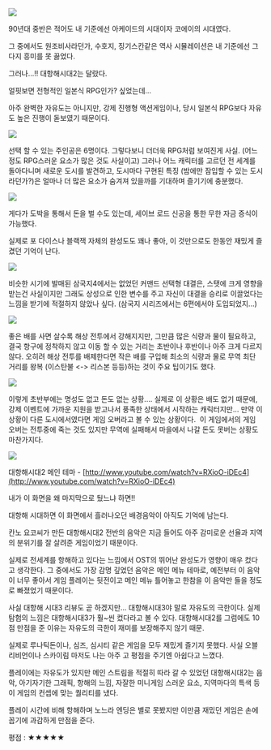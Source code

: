 ![](./0.png)

90년대 중반은 적어도 내 기준에선 아케이드의 시대이자 코에이의 시대였다.

그 중에서도 원조비사라던가, 수호지, 징기스칸같은 역사 시뮬레이션은 내 기준에선 그다지 흥미를 못 끓었다.

그러나...!! 대항해시대2는 달랐다.

얼핏보면 전형적인 일본식 RPG인가? 싶었는데...

아주 완벽한 자유도는 아니지만, 강제 진행형 액션게임이나, 당시 일본식 RPG보다 자유도 높은 진행이 돋보였기 때문이다.

![](./1.png)

선택 할 수 있는 주인공은 6명이다.
그렇다보니 더더욱 RPG처럼 보여진게 사실. (어느정도 RPG스러운 요소가 많은 것도 사실이고)
그러나 어느 캐릭터를 고르던 전 세계를 돌아다니며 새로운 도시를 발견하고, 도시마다 구현된 특징 (밤에만 잠입할 수 있는 도시라던가?)은 얼마나 더 많은 요소가 숨겨져 있을까를 기대하며 즐기기에 충분했다.

![](./2.jpg)

게다가 도박을 통해서 돈을 벌 수도 있는데, 세이브 로드 신공을 통한 무한 자금 증식이 가능했다.

실제로 포 다이스나 블랙잭 자체의 완성도도 꽤나 좋아, 이 것만으로도 한동안 재밌게 즐겼던 기억이 난다.

![](./3.png)

비슷한 시기에 발매된 삼국지4에서는 없었던 커맨드 선택형 대결은, 스탯에 크게 영향을 받는건 사실이지만 그래도 상성으로 인한 변수를 주고 자신이 대결을 승리로 이끌었다는 느낌을 받기에 적절하지 않았나 싶다. (삼국지 시리즈에서는 6편에서야 도입되었지...)

![](./4.png)

좋은 배를 사면 살수록 해상 전투에서 강해지지만, 그만큼 많은 식량과 물이 필요하고, 결국 항구에 정착하지 않고 이동 할 수 있는 거리는 초반이나 후반이나 아주 크게 다르지 않다.
오히려 해상 전투를 배제한다면 작은 배를 구입해 최소의 식량과 물로 무역 최단 거리를 왕복 (이스탄불 <-> 리스본 등등)하는 것이 주요 팁이기도 했다.

![](./5.gif)

이렇게 초반부에는 명성도 없고 돈도 없는 상황....
실제로 이 상황은 배도 없기 때문에, 강제 이벤트에 가까운 지원을 받고나서 풍족한 상태에서 시작하는 캐릭터지만... 
만약 이 상황이 다른 도시에서였다면 게임 오버라고 볼 수 있는 상황이다. 
이 게임에서의 게임 오버는 전투중에 죽는 것도 있지만 무역에 실패해서 마을에서 나갈 돈도 못버는 상황도 마찬가지다.

![](./6.jpg)

대항해시대2 메인 테마 - [http://www.youtube.com/watch?v=RXioO-iDEc4](http://www.youtube.com/watch?v=RXioO-iDEc4)

내가 이 화면을 왜 마지막으로 뒀느냐 하면!!

대항해 시대하면 이 화면에서 흘러나오던 배경음악이 아직도 기억에 남는다.

칸노 요코씨가 만든 대항해시대2 전반의 음악은 지금 들어도 아주 감미로운 선율과 지역의 분위기를 잘 살려준 게임이었기 때문이다.

실제로 전세계를 항해하고 있다는 느낌에서 OST의 뛰어난 완성도가 영향이 매우 컸다고 생각한다.
그 중에서도 가장 감명 깊었던 음악은 메인 메뉴 테마로, 예전부터 이 음악이 너무 좋아서 게임 플레이는 뒷전이고 메인 메뉴 틀어놓고 한참을 이 음악만 들을 정도로 빠졌었기 때문이다.

사실 대항해 시대3 리뷰도 곧 하겠지만... 대항해시대3야 말로 자유도의 극한이다. 실제 탐험의 느낌은 대항해시대3가 훨~씬 컸다라고 볼 수 있다.
대항해시대2를 그럼에도 10점 만점을 준 이유는 자유도의 극한이 재미를 보장해주지 않기 때문. 

실제로 루나틱돈이나, 심즈, 심시티 같은 게임을 모두 재밌게 즐기지 못했다.
사실 오블리비언이나 스카이림 마저도 나는 아주 고 평점을 주기엔 아쉽다고 느꼈다.

플레이에는 자유도가 있지만 메인 스트림을 적절히 따라 갈 수 있었던 대항해시대2는 음악, 아기자기한 그래픽, 항해의 느낌, 자잘한 미니게임 스러운 요소, 지역마다의 특색 등 이 게임의 컨셉에 맞는 퀄리티를 냈다.

플레이 시간에 비해 항해하며 노느라 엔딩은 별로 못봤지만 이만큼 재밌던 게임은 손에 꼽기에 과감하게 만점을 준다.

평점 : ★★★★★
